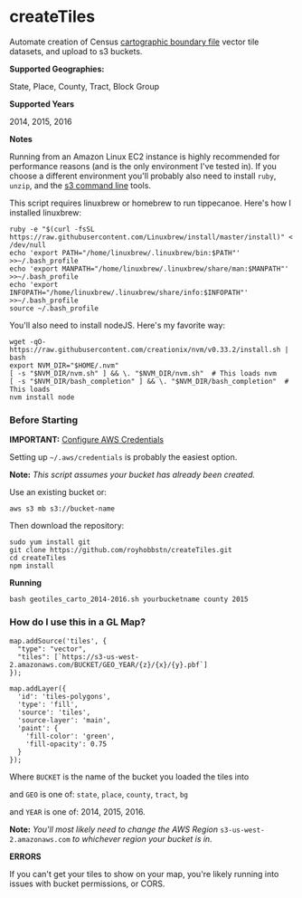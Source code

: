 # createTiles

Automate creation of Census [cartographic boundary file](https://www.census.gov/geo/maps-data/data/tiger-cart-boundary.html) vector tile datasets, and upload to s3 buckets.

**Supported Geographies:**

State, Place, County, Tract, Block Group

**Supported Years**

2014, 2015, 2016

**Notes**

Running from an Amazon Linux EC2 instance is highly recommended for performance reasons (and is the only environment I've tested in).  If you choose a different environment you'll probably also need to install ```ruby```, ```unzip```, and the [s3 command line](http://docs.aws.amazon.com/cli/latest/userguide/installing.html) tools.  

This script requires linuxbrew or homebrew to run tippecanoe.  Here's how I installed linuxbrew:

```
ruby -e "$(curl -fsSL https://raw.githubusercontent.com/Linuxbrew/install/master/install)" < /dev/null
echo 'export PATH="/home/linuxbrew/.linuxbrew/bin:$PATH"' >>~/.bash_profile
echo 'export MANPATH="/home/linuxbrew/.linuxbrew/share/man:$MANPATH"' >>~/.bash_profile
echo 'export INFOPATH="/home/linuxbrew/.linuxbrew/share/info:$INFOPATH"' >>~/.bash_profile
source ~/.bash_profile
```

You'll also need to install nodeJS.  Here's my favorite way:

```
wget -qO- https://raw.githubusercontent.com/creationix/nvm/v0.33.2/install.sh | bash
export NVM_DIR="$HOME/.nvm"
[ -s "$NVM_DIR/nvm.sh" ] && \. "$NVM_DIR/nvm.sh"  # This loads nvm
[ -s "$NVM_DIR/bash_completion" ] && \. "$NVM_DIR/bash_completion"  # This loads
nvm install node
```

### Before Starting ###

**IMPORTANT:** [Configure AWS Credentials](http://docs.aws.amazon.com/cli/latest/userguide/cli-config-files.html)

Setting up ```~/.aws/credentials``` is probably the easiest option.


**Note:** *This script assumes your bucket has already been created.*

Use an existing bucket or:

```
aws s3 mb s3://bucket-name
```

Then download the repository:

```
sudo yum install git
git clone https://github.com/royhobbstn/createTiles.git
cd createTiles
npm install
```


**Running**

```bash geotiles_carto_2014-2016.sh yourbucketname county 2015```



### How do I use this in a GL Map? ###

```
map.addSource('tiles', {
  "type": "vector",
  "tiles": [`https://s3-us-west-2.amazonaws.com/BUCKET/GEO_YEAR/{z}/{x}/{y}.pbf`]
});

map.addLayer({
  'id': 'tiles-polygons',
  'type': 'fill',
  'source': 'tiles',
  'source-layer': 'main',
  'paint': {
    'fill-color': 'green',
    'fill-opacity': 0.75
  }
});
```

Where ```BUCKET``` is the name of the bucket you loaded the tiles into

and ```GEO``` is one of: ```state```, ```place```, ```county```, ```tract```, ```bg```

and ```YEAR``` is one of: 2014, 2015, 2016.

**Note:**  *You'll most likely need to change the AWS Region* ```s3-us-west-2.amazonaws.com``` *to whichever region your bucket is in.*


**ERRORS**

If you can't get your tiles to show on your map, you're likely running into issues with bucket permissions, or CORS.